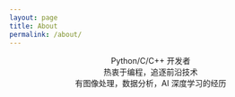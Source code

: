 ```yaml
---
layout: page
title: About
permalink: /about/
---
```





<center> Python/C/C++ 开发者  </center>
<center> 热衷于编程，追逐前沿技术  </center>
<center> 有图像处理，数据分析，AI 深度学习的经历   </center>

